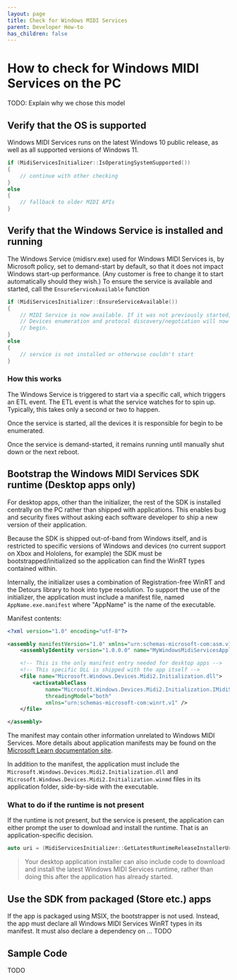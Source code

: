 ```yaml
---
layout: page
title: Check for Windows MIDI Services
parent: Developer How-to
has_children: false
---
```


# How to check for Windows MIDI Services on the PC

TODO: Explain why we chose this model



## Verify that the OS is supported 

Windows MIDI Services runs on the latest Windows 10 public release, as well as all supported versions of Windows 11. 

```cpp
if (MidiServicesInitializer::IsOperatingSystemSupported())
{
    // continue with other checking
}
else
{
    // fallback to older MIDI APIs
}
```

## Verify that the Windows Service is installed and running

The Windows Service (midisrv.exe) used for Windows MIDI Services is, by Microsoft policy, set to demand-start by default, so that it does not impact Windows start-up performance. (Any customer is free to change it to start automatically should they wish.) To ensure the service is available and started, call the `EnsureServiceAvailable` function

```cpp
if (MidiServicesInitializer::EnsureServiceAvailable())
{
    // MIDI Service is now available. If it was not previously started, 
    // Devices enumeration and protocol discovery/negotiation will now
    // begin. 
}
else
{
    // service is not installed or otherwise couldn't start
}

```

### How this works

The Windows Service is triggered to start via a specific call, which triggers an ETL event. The ETL event is what the service watches for to spin up. Typically, this takes only a second or two to happen.

Once the service is started, all the devices it is responsible for begin to be enumerated. 

Once the service is demand-started, it remains running until manually shut down or the next reboot.

## Bootstrap the Windows MIDI Services SDK runtime (Desktop apps only)

For desktop apps, other than the initializer, the rest of the SDK is installed centrally on the PC rather than shipped with applications. This enables bug and security fixes without asking each software developer to ship a new version of their application.

Because the SDK is shipped out-of-band from Windows itself, and is restricted to specific versions of Windows and devices (no current support on Xbox and Hololens, for example) the SDK must be bootstrapped/initialized so the application can find the WinRT types contained within.

Internally, the initializer uses a combination of Registration-free WinRT and the Detours library to hook into type resolution. To support the use of the initializer, the application must include a manifest file, named `AppName.exe.manifest` where "AppName" is the name of the executable.

Manifest contents:

```xml
<?xml version="1.0" encoding="utf-8"?>

<assembly manifestVersion="1.0" xmlns="urn:schemas-microsoft-com:asm.v1">
    <assemblyIdentity version="1.0.0.0" name="MyWindowsMidiServicesApplication.app"/>

    <!-- This is the only manifest entry needed for desktop apps -->
    <!-- This specific DLL is shipped with the app itself -->
    <file name="Microsoft.Windows.Devices.Midi2.Initialization.dll">
        <activatableClass
            name="Microsoft.Windows.Devices.Midi2.Initialization.IMidiServicesInitializerStatics"
            threadingModel="both"
            xmlns="urn:schemas-microsoft-com:winrt.v1" />
    </file>

</assembly>
```

The manifest may contain other information unrelated to Windows MIDI Services. More details about application manifests may be found on the [Microsoft Learn documentation site](https://learn.microsoft.com/windows/win32/sbscs/application-manifests).

In addition to the manifest, the application must include the `Microsoft.Windows.Devices.Midi2.Initialization.dll` and `Microsoft.Windows.Devices.Midi2.Initialization.winmd` files in its application folder, side-by-side with the executable.

### What to do if the runtime is not present

If the runtime is not present, but the service is present, the application can either prompt the user to download and install the runtime. That is an application-specific decision.

```cpp
auto uri = (MidiServicesInitializer::GetLatestRuntimeReleaseInstallerUri())
```

> Your desktop application installer can also include code to download and install the latest Windows MIDI Services runtime, rather than doing this after the application has already started.

## Use the SDK from packaged (Store etc.) apps

If the app is packaged using MSIX, the bootstrapper is not used. Instead, the app must declare all Windows MIDI Services WinRT types in its manifest. It must also declare a dependency on ... TODO


## Sample Code

TODO


